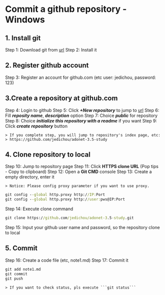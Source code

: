 # Commit a github repository - Windows

## 1. Install git

Step 1: Download git from [url](https://git-scm.com/download/win)
Step 2: Install it

## 2. Register github account

Step 3: Register an account for github.com (etc user: jedichou, password: 123)

## 3.Create a repository at github.com

Step 4: Login to github
Step 5: Click ***+New repository*** to jump to [url](https://github.com/new)
Step 6: Fill ***reposity name***, ***description*** option
Step 7: Choice ***public*** for repository
Step 8: Choice ***initialize this repository with a readme*** if you want
Step 9: Click ***create repository*** button

```text
> If you complete step, you will jump to repository's index page, etc:
> https://github.com/jedichou/adonet-3.5-study
```

## 4. Clone repository to local

Step 10: Jump to repository page
Step 11: Click **HTTPS clone URL** (Pop tips - Copy to clipboard)
Step 12: Open a **Git CMD** console
Step 13: Create a empty directory, enter it

```text
> Notice: Please config proxy parameter if you want to use proxy.
```

```bat
git config --global http.proxy http://IP:Port
git config --global http.proxy http://user:pws@IP:Port
```

Step 14: Execute clone command

```bat
git clone https://github.com/jedichou/adonet-3.5-study.git
```

Step 15: Input your github user name and password, so the repository clone to local

## 5. Commit

Step 16: Create a code file (etc, note1.md)
Step 17: Commit it

```bat
git add note1.md
git commit
git push
```

```text
> If you want to check status, pls execute ```git status```
```
